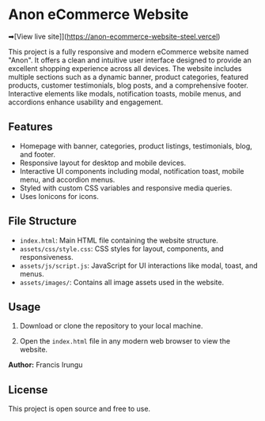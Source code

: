 # Anon eCommerce Website

➡[View live site]](https://anon-ecommerce-website-steel.vercel)

This project is a fully responsive and modern eCommerce website named "Anon". It offers a clean and intuitive user interface designed to provide an excellent shopping experience across all devices. The website includes multiple sections such as a dynamic banner, product categories, featured products, customer testimonials, blog posts, and a comprehensive footer. Interactive elements like modals, notification toasts, mobile menus, and accordions enhance usability and engagement.

## Features

- Homepage with banner, categories, product listings, testimonials, blog, and footer.
- Responsive layout for desktop and mobile devices.
- Interactive UI components including modal, notification toast, mobile menu, and accordion menus.
- Styled with custom CSS variables and responsive media queries.
- Uses Ionicons for icons.

## File Structure

- `index.html`: Main HTML file containing the website structure.
- `assets/css/style.css`: CSS styles for layout, components, and responsiveness.
- `assets/js/script.js`: JavaScript for UI interactions like modal, toast, and menus.
- `assets/images/`: Contains all image assets used in the website.

## Usage

1. Download or clone the repository to your local machine.

2. Open the `index.html` file in any modern web browser to view the website.

**Author:**
Francis Irungu

## License

This project is open source and free to use.
